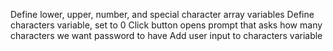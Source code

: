 Define lower, upper, number, and special character array variables
Define characters variable, set to 0 
Click button opens prompt that asks how many characters we want password to have
Add user input to characters variable
